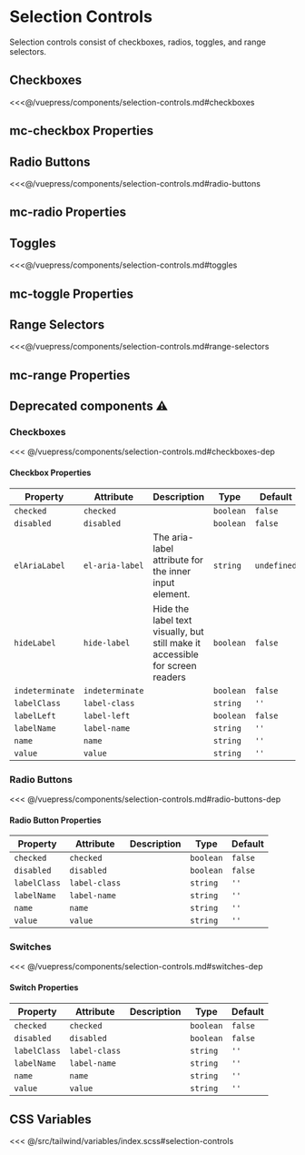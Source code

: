 # Selection Controls

Selection controls consist of checkboxes, radios, toggles, and range selectors.

## Checkboxes

<section class="mds">
  <div class="max-w-sm my-12 grid grid-flow-row grid-cols-2 gap-12">
    <!-- #region checkboxes -->
    <mc-checkbox label-name="Label" checked />
    <mc-checkbox label-name="Label" />
    <mc-checkbox label-name="Disabled" disabled />
    <mc-checkbox label-name="Disabled" checked disabled />
    <mc-checkbox label-name="Indeterminate" indeterminate />
    <mc-checkbox label-name="Indeterminate" indeterminate disabled />
    <mc-checkbox label-name="Text label that wraps multiple lines" />
    <!-- #endregion checkboxes -->
  </div>
</section>

<<<@/vuepress/components/selection-controls.md#checkboxes

## mc-checkbox Properties

<ComponentReadme component="mc-checkbox" />

## Radio Buttons

<section class="mds">
  <div class="max-w-sm my-12 grid grid-flow-row grid-cols-2 gap-12">
    <!-- #region radio-buttons -->
    <mc-radio name="rad" label-name="Label" checked />
    <mc-radio name="rad" label-name="Label" />
    <mc-radio label-name="Disabled" disabled />
    <mc-radio label-name="Disabled" checked disabled />
    <mc-radio name="rad" label-name="Text label that wraps multiple lines" />
    <!-- #endregion radio-buttons -->
  </div>
</section>

<<<@/vuepress/components/selection-controls.md#radio-buttons

## mc-radio Properties

<ComponentReadme component="mc-radio" />

## Toggles

<section class="mds">
  <div class="max-w-sm my-12 grid grid-flow-row grid-cols-2 gap-12">
    <!-- #region toggles -->
    <mc-toggle label-name="Label" checked />
    <mc-toggle label-name="Label" />
    <mc-toggle label-name="Disabled" disabled />
    <mc-toggle label-name="Disabled" checked disabled />
    <mc-toggle label-name="Text label that wraps multiple lines" />
    <!-- #endregion toggles -->
  </div>
</section>

<<<@/vuepress/components/selection-controls.md#toggles

## mc-toggle Properties

<ComponentReadme component="mc-toggle" />

## Range Selectors

<section class="mds">
  <div class="my-12 grid grid-flow-row grid-cols-1 sm:grid-cols-2 gap-32">
    <!-- #region range-selectors -->
    <mc-range label="Label" value="50" />
    <mc-range label="Label" value="50" disabled />
    <mc-range label="Label" value="500" min="0" max="1000" step="100" />
    <mc-range label="Label" value="2" min="2" max="8" />
    <mc-range label="Label" value="50" value-suffix="%" />
    <mc-range label="Label" value="50" value-prefix="$" />
    <mc-range label="Label" value="50" hide-value />
    <mc-range label="Label" value="50" value-class="text-status-error" />
    <!-- #endregion range-selectors -->
  </div>
</section>

<<<@/vuepress/components/selection-controls.md#range-selectors

## mc-range Properties

<ComponentReadme component="mc-range" />

## Deprecated components ⚠️

### Checkboxes

<!-- #region checkboxes-dep -->
<div class="mds">
  <div class="my-12 grid grid-flow-row grid-cols-2 gap-4">
    <div><mx-checkbox name="foo" label-name="Premier" checked /></div>
    <div><mx-checkbox name="foo" label-name="W Collection" /></div>
    <div><mx-checkbox name="foo" label-name="Equestrian" /></div>
    <div><mx-checkbox name="foo" label-name="Darkness falls across the land, The midnight hour is close at hand" /></div>
    <div><mx-checkbox name="foo" disabled label-name="Disabled" /></div>
    <div><mx-checkbox name="foo" checked disabled label-name="Disabled" /></div>
    <div><mx-checkbox name="foo" indeterminate label-name="Indeterminate" /></div>
    <div><mx-checkbox name="foo" indeterminate disabled label-name="Indeterminate" /></div>
  </div>
</div>
<!-- #endregion checkboxes-dep -->

<<< @/vuepress/components/selection-controls.md#checkboxes-dep

#### Checkbox Properties

| Property        | Attribute       | Description                                                                   | Type      | Default     |
| --------------- | --------------- | ----------------------------------------------------------------------------- | --------- | ----------- |
| `checked`       | `checked`       |                                                                               | `boolean` | `false`     |
| `disabled`      | `disabled`      |                                                                               | `boolean` | `false`     |
| `elAriaLabel`   | `el-aria-label` | The aria-label attribute for the inner input element.                         | `string`  | `undefined` |
| `hideLabel`     | `hide-label`    | Hide the label text visually, but still make it accessible for screen readers | `boolean` | `false`     |
| `indeterminate` | `indeterminate` |                                                                               | `boolean` | `false`     |
| `labelClass`    | `label-class`   |                                                                               | `string`  | `''`        |
| `labelLeft`     | `label-left`    |                                                                               | `boolean` | `false`     |
| `labelName`     | `label-name`    |                                                                               | `string`  | `''`        |
| `name`          | `name`          |                                                                               | `string`  | `''`        |
| `value`         | `value`         |                                                                               | `string`  | `''`        |

### Radio Buttons

<!-- #region radio-buttons-dep -->
<div class="mds">
  <div class="my-12 grid grid-flow-row grid-cols-2 gap-4">
    <div><mx-radio name="foo" label-name="Premier" /></div>
    <div><mx-radio name="foo" label-name="W Collection" /></div>
    <div><mx-radio name="foo" label-name="Equestrian" /></div>
    <div><mx-radio name="foo" label-name="Darkness falls across the land, The midnight hour is close at hand" /></div>
    <div><mx-radio name="foo" disabled label-name="Disabled" /></div>
    <div><mx-radio name="foo" disabled checked label-name="Disabled" /></div>
  </div>
</div>
<!-- #endregion radio-buttons-dep -->

<<< @/vuepress/components/selection-controls.md#radio-buttons-dep

#### Radio Button Properties

| Property     | Attribute     | Description | Type      | Default |
| ------------ | ------------- | ----------- | --------- | ------- |
| `checked`    | `checked`     |             | `boolean` | `false` |
| `disabled`   | `disabled`    |             | `boolean` | `false` |
| `labelClass` | `label-class` |             | `string`  | `''`    |
| `labelName`  | `label-name`  |             | `string`  | `''`    |
| `name`       | `name`        |             | `string`  | `''`    |
| `value`      | `value`       |             | `string`  | `''`    |

### Switches

<!-- #region switches-dep -->
<div class="mds">
  <div class="my-12 grid grid-flow-row grid-cols-2 gap-4">
    <div><mx-switch name="foo" label-name="Premier" /></div>
    <div><mx-switch name="foo" label-name="W Collection" /></div>
    <div><mx-switch name="foo" label-name="Equestrian" /></div>
    <div><mx-switch name="foo" label-name="Darkness falls across the land, The midnight hour is close at hand" /></div>
    <div><mx-switch name="foo" disabled label-name="Disabled" /></div>
    <div><mx-switch name="foo" disabled checked label-name="Disabled" /></div>
  </div>
</div>
<!-- #endregion switches-dep -->

<<< @/vuepress/components/selection-controls.md#switches-dep

#### Switch Properties

| Property     | Attribute     | Description | Type      | Default |
| ------------ | ------------- | ----------- | --------- | ------- |
| `checked`    | `checked`     |             | `boolean` | `false` |
| `disabled`   | `disabled`    |             | `boolean` | `false` |
| `labelClass` | `label-class` |             | `string`  | `''`    |
| `labelName`  | `label-name`  |             | `string`  | `''`    |
| `name`       | `name`        |             | `string`  | `''`    |
| `value`      | `value`       |             | `string`  | `''`    |

## CSS Variables

<<< @/src/tailwind/variables/index.scss#selection-controls
